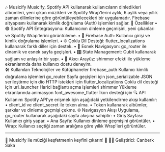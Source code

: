 🎶 Musicify
Musicify, Spotify API kullanarak kullanıcıların dinledikleri albümleri, yeni çıkan müzikleri ve Spotify Wrap'lerini aylık, 6 aylık veya yıllık zaman dilimlerine göre görüntüleyebilecekleri bir uygulamadır. Firebase altyapısını kullanarak kimlik doğrulama (Auth) işlemleri sağlar.
🚀 Özellikler
• 🟢 Spotify API Entegrasyonu: Kullanıcının dinleme geçmişini, yeni çıkanları ve Spotify Wrap'lerini görüntüleme.
• 🔐 Firebase Auth: Kullanıcı girişi ve kimlik doğrulama işlemleri.
• 🌐 Çoklu Dil Desteği: flutter_localizations kullanarak farklı diller için destek.
• 📍 Esnek Navigasyon: go_router ile dinamik ve esnek sayfa geçişleri.
• 🎛️ State Management: Cubit kullanarak sağlam ve anlaşılır bir yapı.
• 💫 Akıcı Arayüz: shimmer efekti ile yükleme ekranlarında daha kullanıcı dostu deneyim.   
🛠️ Kullanılan Teknolojiler ve Kütüphaneler
firebase_auth Kullanıcı kimlik doğrulama işlemleri
go_router Sayfa geçişleri için
json_serializable JSON serileştirme için
dio HTTP istekleri için
flutter_localizations Çoklu dil desteği için
url_launcher Harici bağlantı açma işlemleri
shimmer Yükleme ekranlarında animasyon
font_awesome_flutter İkon desteği için
🔍 API Kullanımı
Spotify API'ye erişmek için aşağıdaki yetkilendirme akışı kullanılır:
• client_id ve client_secret ile token alma.
• Token kullanarak albümler, şarkılar ve dinleme geçmişi çekme.
🌐 Navigasyon Akışı
Uygulama, go_router kullanarak aşağıdaki sayfa akışına sahiptir:
• Giriş Sayfası: Kullanıcı giriş yapar.
• Ana Sayfa: Kullanıcı dinleme geçmişini görüntüler.
• Wrap: Kullanıcı seçtiği zaman aralığına göre yıllık Wrap'leri görüntüler.
________________________________________
🎵 Musicify ile müziği keşfetmenin keyfini çıkarın! 🌟
👨‍💻 Geliştirici: Canberk Saka
